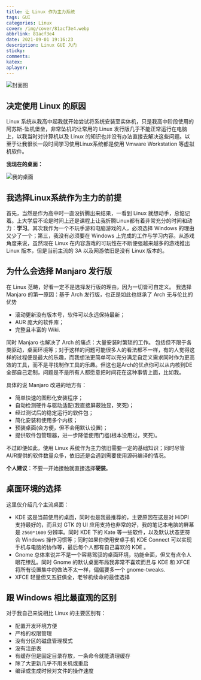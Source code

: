 ```yaml
---
title: 让 Linux 作为主力系统
tags: GUI
categories: Linux
cover: /img/cover/81acf3e4.webp
abbrlink: 81acf3e4
date: 2021-09-01 19:16:23
description: Linux GUI 入门
sticky: 
comments:
katex: 
aplayer:
---
```

![封面图](/img/cover/81acf3e4.webp)

## 决定使用 Linux 的原因

Linux 系统从我高中起我就开始尝试将系统安装至实体机，只是我高中阶段使用的阿苏斯-坠机堡垒，非常坠机的让常用的 Linux 发行版几乎不能正常运行在电脑上，以我当时对计算机以及 Linux 的知识也并没有办法直接去解决这些问题。以至于让我很长一段时间学习使用Linux系统都是使用 Vmware Workstation 等虚拟机软件。

**我现在的桌面：**

![我的桌面](/img/posts/Use-linux-as-the-main-system.webp)


## 我选择Linux系统作为主力的前提
首先，当然是作为高中时一直没折腾出来结果，一看到 Linux 就想动手，总惦记着。上大学后不论是时间上还是课程上让我折腾Linux都有着非常充分的时间和动力：**学习**。其次我作为一个不玩手游和电脑游戏的人，必须选择 Windows 的理由又少了一个；第三，我没有必须要在 Windows 上完成的工作与学习内容。从游戏角度来说，虽然现在 Linux 在内容游戏的可玩性在不断便强越来越多的游戏推出 Linux 版本，但是当前主流的 3A 以及网游依旧是没有 Linux 版本的。
## 为什么会选择 Manjaro 发行版
在 Linux 范畴，好看一定不是选择发行版的理由，因为一切皆可自定义。
我选择 Manjaro 的第一原因：基于 Arch 发行版，也正是如此也继承了 Arch 无与伦比的优势

- 滚动更新没有版本号，软件可以永远保持最新；
- AUR 庞大的软件库；
- 完整且丰富的 Wiki.

同时 Manjaro 也解决了 Arch 的痛点：大量安装时繁琐的工作。
包括但不限于各类驱动，桌面环境等；对于这样的问题可能很多人的看法都不一样，有的人觉得这样的过程便是最大的乐趣，而我想法更简单可以充分满足自定义需求同时作为更高效的工具，而不是寻找制作工具的乐趣。但这也是Arch的优点你可以从内核到DE全部自己定制，问题是不是所有人都愿意把时间花在这种事情上面，比如我。

具体的说 Manjaro 改进的地方有：
- 简单快速的图形化安装程序；
- 自动检测硬件与驱动适配(我直接屏蔽独显，笑死)；
- 经过测试后的稳定运行的软件包；
- 简化安装和使用多个内核；
- 预装桌面(会方便，但不会用默认设置)；
- 提供软件包管理器，进一步降低使用门槛(根本没用过，笑死)。

不过即便如此，使用 Linux 系统作为主力依旧需要一定的基础知识；同时尽管AUR提供的软件数量众多，依旧还是会遇到需要使用源码编译的情况。

**个人建议**：不要一开始接触就直接选择**硬装**。

## 桌面环境的选择
这里仅介绍几个主流桌面：

- KDE 这是当前使用的桌面，同时也是我最推荐的，主要原因在这是对 HiDPI 支持最好的，而且对 GTK 的 UI 应用支持也非常的好，我的笔记本电脑的屏幕是 `2560*1600` 分辨率。同时 KDE 下的 Kate 等一些软件，以及默认状态更符合 Windows 操作习惯等；同时如果你使用安卓手机 KDE Connect 可以实现手机与电脑的协作等，最后每个人都有自己喜欢的 KDE 。
- Gnome 总体来说并不是一个容易驾驭的桌面环境，功能全面，但又有点令人眼花缭乱。同时 Gnome 的默认桌面布局我非常不喜欢而且与 KDE 和 XFCE 将所有设置集中的做法不太一样，偏偏要多一个 gnome-tweaks.
- XFCE 轻量但又五脏俱全，老爷机续命的最佳选择

## 跟 Windows 相比最直观的区别
对于我自己来说相比 Linux 的主要区别有：
- 配置开发环境方便
- 严格的权限管理
- 没有分区的磁盘管理模式
- 没有注册表
- 有缓存但是固定目录存放，一条命令就能清理缓存
- 除了大更新几乎不用关机或重启
- 编译或生成时候对文件的操作速度
